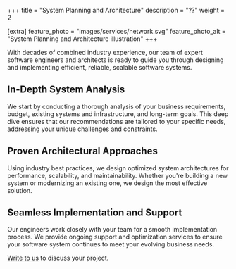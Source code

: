 +++
title = "System Planning and Architecture"
description = "??"
weight = 2

[extra]
feature_photo = "images/services/network.svg"
feature_photo_alt = "System Planning and Architecture illustration"
+++

With decades of combined industry experience, our team of expert software engineers and architects is ready to guide you through designing and implementing efficient, reliable, scalable software systems.

<!-- more -->

## In-Depth System Analysis

We start by conducting a thorough analysis of your business requirements, budget, existing systems and infrastructure, and long-term goals. This deep dive ensures that our recommendations are tailored to your specific needs, addressing your unique challenges and constraints.

## Proven Architectural Approaches

Using industry best practices, we design optimized system architectures for performance, scalability, and maintainability. Whether you're building a new system or modernizing an existing one, we design the most effective solution.

## Seamless Implementation and Support

Our engineers work closely with your team for a smooth implementation process. We provide ongoing support and optimization services to ensure your software system continues to meet your evolving business needs.

[Write to us](https://limeleaf.io/contact/ "Contact us") to discuss your project.